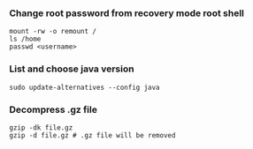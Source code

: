 ### Change root password from recovery mode root shell

    mount -rw -o remount /
    ls /home
    passwd <username>

### List and choose java version

    sudo update-alternatives --config java

### Decompress .gz file

    gzip -dk file.gz
    gzip -d file.gz # .gz file will be removed
